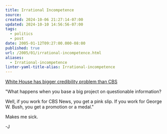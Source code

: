 ```yaml
---
title: Irrational Incompetence
source: 
created: 2024-10-06 21:27:14-07:00
updated: 2024-10-10 14:56:56-07:00
tags:
  - politics
  - post
date: 2005-01-12T09:27:00.000-08:00
published: true
url: /2005/01/irrational-incompetence.html
aliases:
  - Irrational-incompetence
linter-yaml-title-alias: Irrational-incompetence
---
```



[White House has bigger credibility problem than CBS](http://www.post-gazette.com/pg/05012/440801.stm "White House has bigger credibility problem than CBS")  
  
"What happens when you base a big project on questionable information?  
  
Well, if you work for CBS News, you get a pink slip. If you work for George W. Bush, you get a promotion or a medal."  
  
Makes me sick.  
  
\-J